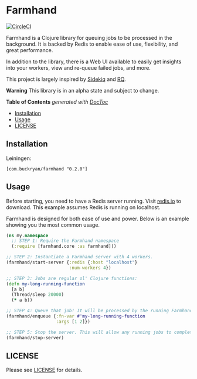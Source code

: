 # Farmhand

[![CircleCI](https://circleci.com/gh/b-ryan/farmhand.svg?style=svg)](https://circleci.com/gh/b-ryan/farmhand)

Farmhand is a Clojure library for queuing jobs to be processed in the
background. It is backed by Redis to enable ease of use, flexibility, and great
performance.

In addition to the library, there is a Web UI available to easily get insights
into your workers, view and re-queue failed jobs, and more.

This project is largely inspired by
[Sidekiq](https://github.com/mperham/sidekiq) and
[RQ](https://github.com/nvie/rq).

**Warning** This library is in an alpha state and subject to change.

<!-- START doctoc generated TOC please keep comment here to allow auto update -->
<!-- DON'T EDIT THIS SECTION, INSTEAD RE-RUN doctoc TO UPDATE -->
**Table of Contents**  *generated with [DocToc](https://github.com/thlorenz/doctoc)*

- [Installation](#installation)
- [Usage](#usage)
- [LICENSE](#license)

<!-- END doctoc generated TOC please keep comment here to allow auto update -->

## Installation

Leiningen:

```
[com.buckryan/farmhand "0.2.0"]
```

## Usage

Before starting, you need to have a Redis server running. Visit
[redis.io](https://redis.io/) to download. This example assumes Redis is running
on localhost.

Farmhand is designed for both ease of use and power. Below is an example showing
you the most common usage.

```clojure
(ns my.namespace
  ;; STEP 1: Require the Farmhand namespace
  (:require [farmhand.core :as farmhand]))

;; STEP 2: Instantiate a Farmhand server with 4 workers.
(farmhand/start-server {:redis {:host "localhost"}
                        :num-workers 4})

;; STEP 3: Jobs are regular ol' Clojure functions:
(defn my-long-running-function
  [a b]
  (Thread/sleep 20000)
  (* a b))

;; STEP 4: Queue that job! It will be processed by the running Farmhand server.
(farmhand/enqueue {:fn-var #'my-long-running-function
                   :args [1 2]})

;; STEP 5: Stop the server. This will allow any running jobs to complete.
(farmhand/stop-server)
```

## LICENSE

Please see [LICENSE](https://github.com/b-ryan/farmhand/blob/master/LICENSE)
for details.
